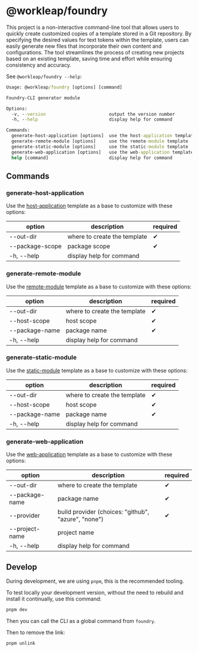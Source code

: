 # @workleap/foundry

This project is a non-interactive command-line tool that allows users to quickly create customized copies of a template stored in a Git repository. By specifying the desired values for text tokens within the template, users can easily generate new files that incorporate their own content and configurations. The tool streamlines the process of creating new projects based on an existing template, saving time and effort while ensuring consistency and accuracy.

See `@workleap/foundry --help`:

```cmd
Usage: @workleap/foundry [options] [command]

Foundry-CLI generator module

Options:
  -v, --version                        output the version number
  -h, --help                           display help for command

Commands:
  generate-host-application [options]  use the host-application template
  generate-remote-module [options]     use the remote-module template
  generate-static-module [options]     use the static-module template
  generate-web-application [options]   use the web-application template
  help [command]                       display help for command
```

## Commands

### generate-host-application

Use the [host-application](https://github.com/gsoft-inc/wl-foundry-cli/tree/main/templates/host-application) template as a base to customize with these options:

| option                   | description                  | required |
|--------------------------|------------------------------|----------|
| --out-dir <string>       | where to create the template | ✔        |
| --package-scope <string> | package scope                | ✔        |
| -h, --help               | display help for command     |          |

### generate-remote-module

Use the [remote-module](https://github.com/gsoft-inc/wl-foundry-cli/tree/main/templates/remote-module) template as a base to customize with these options:

| option                  | description                  | required |
|-------------------------|------------------------------|----------|
| --out-dir <string>      | where to create the template | ✔        |
| --host-scope <string>   | host scope                   | ✔        |
| --package-name <string> | package name                 | ✔        |
| -h, --help              | display help for command     |          |

### generate-static-module

Use the [static-module](https://github.com/gsoft-inc/wl-foundry-cli/tree/main/templates/static-module) template as a base to customize with these options:

| option                  | description                  | required |
|-------------------------|------------------------------|----------|
| --out-dir <string>      | where to create the template | ✔        |
| --host-scope <string>   | host scope                   | ✔        |
| --package-name <string> | package name                 | ✔        |
| -h, --help              | display help for command     |          |

### generate-web-application

Use the [web-application](https://github.com/gsoft-inc/wl-foundry-cli/tree/main/templates/web-application) template as a base to customize with these options:

| option                  | description                                         | required |
|-------------------------|-----------------------------------------------------|----------|
| --out-dir <string>      | where to create the template                        | ✔        |
| --package-name <string> | package name                                        | ✔        |
| --provider <string>     | build provider (choices: "github", "azure", "none") | ✔        |
| --project-name <string> | project name                                        |          |
| -h, --help              | display help for command                            |          |

## Develop

During development, we are using `pnpm`, this is the recommended tooling.

To test locally your development version, without the need to rebuild and install it continually, use this command:

```cmd
pnpm dev
```

Then you can call the CLI as a global command from `foundry`.

Then to remove the link:

```cmd
pnpm unlink
```
